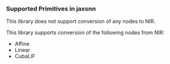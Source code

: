 ### Supported Primitives in jaxsnn

This library does not support conversion of any nodes to NIR.

This library supports conversion of the following nodes from NIR:
- Affine
- Linear
- CubaLIF